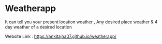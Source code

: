 # Weatherapp

It can tell you your present location weather , Any desired place weather & 4 day weather of a desired location

Website Link : https://ankitajha07.github.io/weatherapp/
